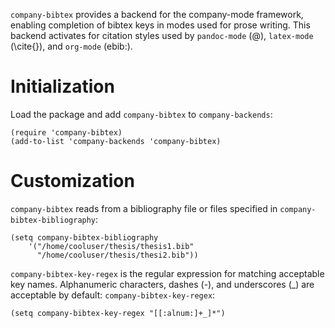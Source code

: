 `company-bibtex` provides a backend for the
company-mode framework, enabling completion of bibtex keys in
modes used for prose writing.  This backend activates for citation
styles used by `pandoc-mode` (@), `latex-mode` (\cite{}), and
`org-mode` (ebib:).

# Initialization 

Load the package and add `company-bibtex` to `company-backends`:

```elisp
(require 'company-bibtex)
(add-to-list 'company-backends 'company-bibtex)
```

# Customization

`company-bibtex` reads from a bibliography file or files
specified in `company-bibtex-bibliography`:

```elisp
(setq company-bibtex-bibliography
	'("/home/cooluser/thesis/thesis1.bib"
	  "/home/cooluser/thesis/thesi2.bib"))
```
`company-bibtex-key-regex` is the regular expression for matching acceptable key names. Alphanumeric characters,
dashes (-), and underscores (_) are acceptable by default:
`company-bibtex-key-regex`:

```elisp
(setq company-bibtex-key-regex "[[:alnum:]+_]*")
```
